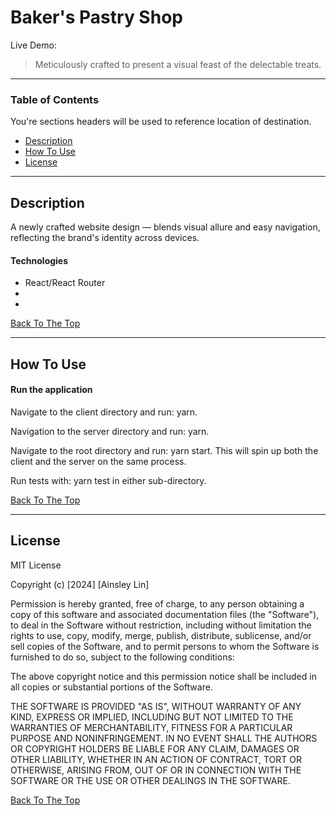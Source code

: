 # Baker's Pastry Shop

Live Demo:

> Meticulously crafted to present a visual feast of the delectable treats.

---

### Table of Contents

You're sections headers will be used to reference location of destination.

-   [Description](#description)
-   [How To Use](#how-to-use)
-   [License](#license)

---

## Description

A newly crafted website design — blends visual allure and easy navigation, reflecting the brand's identity across devices.

#### Technologies

-   React/React Router
-
-

[Back To The Top](#read-me-template)

---

## How To Use

#### Run the application

Navigate to the client directory and run: yarn.

Navigation to the server directory and run: yarn.

Navigate to the root directory and run: yarn start. This will spin up both the client and the server on the same process.

Run tests with: yarn test in either sub-directory.

[Back To The Top](#read-me-template)

---

## License

MIT License

Copyright (c) [2024] [Ainsley Lin]

Permission is hereby granted, free of charge, to any person obtaining a copy
of this software and associated documentation files (the "Software"), to deal
in the Software without restriction, including without limitation the rights
to use, copy, modify, merge, publish, distribute, sublicense, and/or sell
copies of the Software, and to permit persons to whom the Software is
furnished to do so, subject to the following conditions:

The above copyright notice and this permission notice shall be included in all
copies or substantial portions of the Software.

THE SOFTWARE IS PROVIDED "AS IS", WITHOUT WARRANTY OF ANY KIND, EXPRESS OR
IMPLIED, INCLUDING BUT NOT LIMITED TO THE WARRANTIES OF MERCHANTABILITY,
FITNESS FOR A PARTICULAR PURPOSE AND NONINFRINGEMENT. IN NO EVENT SHALL THE
AUTHORS OR COPYRIGHT HOLDERS BE LIABLE FOR ANY CLAIM, DAMAGES OR OTHER
LIABILITY, WHETHER IN AN ACTION OF CONTRACT, TORT OR OTHERWISE, ARISING FROM,
OUT OF OR IN CONNECTION WITH THE SOFTWARE OR THE USE OR OTHER DEALINGS IN THE
SOFTWARE.

[Back To The Top](#read-me-template)
